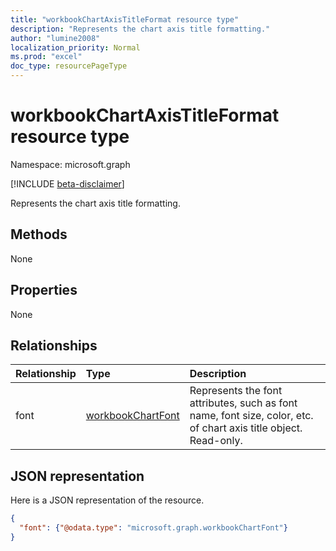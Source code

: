 ```yaml
---
title: "workbookChartAxisTitleFormat resource type"
description: "Represents the chart axis title formatting."
author: "lumine2008"
localization_priority: Normal
ms.prod: "excel"
doc_type: resourcePageType
---
```


# workbookChartAxisTitleFormat resource type

Namespace: microsoft.graph

[!INCLUDE [beta-disclaimer](../../includes/beta-disclaimer.md)]

Represents the chart axis title formatting.


## Methods
None

## Properties
None

## Relationships
| Relationship | Type	|Description|
|:---------------|:--------|:----------|
|font|[workbookChartFont](workbookchartfont.md)|Represents the font attributes, such as font name, font size, color, etc. of chart axis title object. Read-only.|

## JSON representation

Here is a JSON representation of the resource.

<!--{
  "blockType": "resource",
  "optionalProperties": [
    "font"
    ],
  "baseType": "microsoft.graph.entity",
  "@odata.type": "microsoft.graph.workbookChartAxisTitleFormat"
}-->

```json
{
  "font": {"@odata.type": "microsoft.graph.workbookChartFont"}
}
```

<!-- uuid: 8fcb5dbc-d5aa-4681-8e31-b001d5168d79
2015-10-25 14:57:30 UTC -->
<!--
{
  "type": "#page.annotation",
  "description": "ChartAxisTitleFormat resource",
  "keywords": "",
  "section": "documentation",
  "tocPath": "",
  "suppressions": []
}
-->

